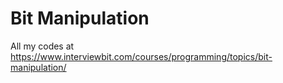 # Bit Manipulation
All my codes at https://www.interviewbit.com/courses/programming/topics/bit-manipulation/ 
